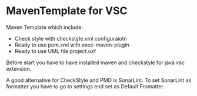 # MavenTemplate for VSC
 
 Maven Template which include:
- Check style with checkstyle.xml configuraiotn
- Ready to use pom.xml with exec-maven-plugin
- Ready to use UML file project.uxf
  
 Before start you have to have installed maven and checkstyle for java vsc extension.

 A good alternative for CheckStyle and PMD is SonarLint. To set SonarLint as formatter you have to go to settings end set as Default Fromatter.
    
